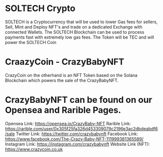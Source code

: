 # SOLTECH Crypto
SOLTECH is a Cryptocurrency that will be used to lower Gas fees for sellers, Sell, Mint and Deploy NFT's and trade on a dedicated Exchange with connected Wallets.
The SOLTECH Blockchain can be used to process payments fast with extremely low gas fees. The Token will be TEC and will power the SOLTECH Coin

# CraazyCoin - CrazyBabyNFT
CrazyCoin on the otherhand is an NFT Token based on the Solana Blockchain which powers the sale of the CrazyBabyNFT.

# CrazyBabyNFT can be found on our Opensea and Rarible Pages.
Opensea Link: https://opensea.io/CrazyBaby-NFT
Rarible Link: https://rarible.com/user/0x305f25fa326d453309079c2196e3ac2dbdeabdf6/sale
Twitter Link: https://twitter.com/crazybabynft
Facebook Link: https://www.facebook.com/The-Crazy-Baby-NFT-111999381365589/
Instagram Link: https://instagram.com/crazybabynft
Website Link (NFT): https://www.crazycoin.co.uk
